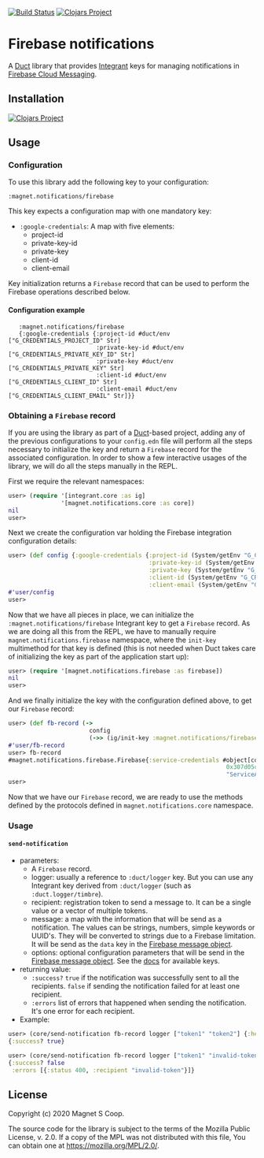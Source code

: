[![Build Status](https://api.travis-ci.com/magnetcoop/notifications.firebase.svg?branch=master)](https://travis-ci.com/magnetcoop/notifications.firebase)
[![Clojars Project](https://img.shields.io/clojars/v/magnet/notifications.firebase.svg)](https://clojars.org/magnet/notifications.firebase)

# Firebase notifications

A [Duct](https://github.com/duct-framework/duct) library that 
provides [Integrant](https://github.com/weavejester/integrant) keys 
for managing notifications in [Firebase Cloud Messaging](https://firebase.google.com/docs/cloud-messaging/ ).

## Installation

[![Clojars Project](https://clojars.org/magnet/notifications.firebase/latest-version.svg)](https://clojars.org/magnet/notifications.firebase)

## Usage

### Configuration

To use this library add the following key to your configuration:

`:magnet.notifications/firebase`

This key expects a configuration map with one mandatory key:

* `:google-credentials`: A map with five elements: 
  * project-id
  * private-key-id
  * private-key
  * client-id
  * client-email

Key initialization returns a `Firebase` record that can be used to perform the Firebase operations described below.

#### Configuration example
```edn
   :magnet.notifications/firebase
   {:google-credentials {:project-id #duct/env ["G_CREDENTIALS_PROJECT_ID" Str]
                         :private-key-id #duct/env ["G_CREDENTIALS_PRIVATE_KEY_ID" Str]
                         :private-key #duct/env ["G_CREDENTIALS_PRIVATE_KEY" Str]
                         :client-id #duct/env ["G_CREDENTIALS_CLIENT_ID" Str]
                         :client-email #duct/env ["G_CREDENTIALS_CLIENT_EMAIL" Str]}}
```

### Obtaining a `Firebase` record

If you are using the library as part of a [Duct](https://github.com/duct-framework/duct)-based project, adding any of the previous configurations to your `config.edn` file will perform all the steps necessary to initialize the key and return a `Firebase` record for the associated configuration. In order to show a few interactive usages of the library, we will do all the steps manually in the REPL.

First we require the relevant namespaces:

```clj
user> (require '[integrant.core :as ig]
               '[magnet.notifications.core :as core])
nil
user>
```

Next we create the configuration var holding the Firebase integration configuration details:

```clj
user> (def config {:google-credentials {:project-id (System/getEnv "G_CREDENTIALS_PROJECT_ID")
                                        :private-key-id (System/getEnv "G_CREDENTIALS_PRIVATE_KEY_ID")
                                        :private-key (System/getEnv "G_CREDENTIALS_PRIVATE_KEY")
                                        :client-id (System/getEnv "G_CREDENTIALS_CLIENT_ID")
                                        :client-email (System/getEnv "G_CREDENTIALS_CLIENT_EMAIL")}})
#'user/config
user>
```

Now that we have all pieces in place, we can initialize the `:magnet.notifications/firebase` Integrant key to get a `Firebase` record. As we are doing all this from the REPL, we have to manually require `magnet.notifications.firebase` namespace, where the `init-key` multimethod for that key is defined (this is not needed when Duct takes care of initializing the key as part of the application start up):

``` clj
user> (require '[magnet.notifications.firebase :as firebase])
nil
user>
```

And we finally initialize the key with the configuration defined above, to get our `Firebase` record:

``` clj
user> (def fb-record (->
                       config
                       (->> (ig/init-key :magnet.notifications/firebase))))
#'user/fb-record
user> fb-record
#magnet.notifications.firebase.Firebase{:service-credentials #object[com.google.auth.oauth2.ServiceAccountCredentials
                                                              0x307d05cf
                                                              "ServiceAccountCredentials{...}"}
user>
```
Now that we have our `Firebase` record, we are ready to use the methods defined by the protocols defined in `magnet.notifications.core` namespace.

### Usage
#### `send-notification`
* parameters:
  - A `Firebase` record.
  - logger: usually a reference to `:duct/logger` key. But you can use any Integrant key derived from `:duct/logger` (such as `:duct.logger/timbre`).
  - recipient: registration token to send a message to. It can be a single value or a vector of multiple tokens.
  - message: a map with the information that will be send as a notification. The values can be strings, numbers, simple keywords or UUID's. They will be converted to strings due to a Firebase limitation. It will be send as the `data` key in the [Firebase message object](https://firebase.google.com/docs/reference/fcm/rest/v1/projects.messages#Message ).
  - options: optional configuration parameters that will be send in the [Firebase message object](https://firebase.google.com/docs/reference/fcm/rest/v1/projects.messages#Message ). See the [docs](https://firebase.google.com/docs/reference/fcm/rest/v1/projects.messages#Message ) for available keys.
* returning value:
  - `:success?` `true` if the notification was successfully sent to all the recipients. `false` if sending the notification failed for at least one recipient.
  - `:errors` list of errors that happened when sending the notification. It's one error for each recipient.
* Example:
```clj
user> (core/send-notification fb-record logger ["token1" "token2"] {:header "Hello"} {})
{:success? true}

user> (core/send-notification fb-record logger ["token1" "invalid-token"] {:header "Hello"} {})
{:success? false
 :errors [{:status 400, :recipient "invalid-token"}]}
```

## License

Copyright (c) 2020 Magnet S Coop.

The source code for the library is subject to the terms of the 
Mozilla Public License, v. 2.0. If a copy of the MPL was not distributed 
with this file, You can obtain one at https://mozilla.org/MPL/2.0/.
